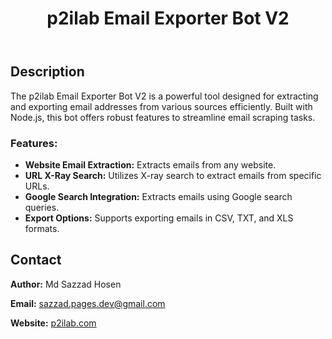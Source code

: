 <!DOCTYPE html>
<html lang="en">
<head>
    <meta charset="UTF-8">
    <meta name="viewport" content="width=device-width, initial-scale=1.0">
    <title>p2ilab Email Exporter Bot V2</title>
</head>
<body>
    <header>
        <h1>p2ilab Email Exporter Bot V2</h1>
    </header>
    <div>
        <section>
            <h2>Description</h2>
            <p>The p2ilab Email Exporter Bot V2 is a powerful tool designed for extracting and exporting email addresses from various sources efficiently. Built with Node.js, this bot offers robust features to streamline email scraping tasks.</p>
            <h3>Features:</h3>
            <ul>
                <li><strong>Website Email Extraction:</strong> Extracts emails from any website.</li>
                <li><strong>URL X-Ray Search:</strong> Utilizes X-ray search to extract emails from specific URLs.</li>
                <li><strong>Google Search Integration:</strong> Extracts emails using Google search queries.</li>
                <li><strong>Export Options:</strong> Supports exporting emails in CSV, TXT, and XLS formats.</li>
            </ul>
        </section>
        <section>
            <h2>Contact</h2>
            <p><strong>Author:</strong> Md Sazzad Hosen</p>
            <p><strong>Email:</strong> <a href="mailto:sazzad.pages.dev@gmail.com">sazzad.pages.dev@gmail.com</a></p>
            <p><strong>Website:</strong> <a href="https://p2ilab.com" target="_blank">p2ilab.com</a></p>
        </section>
    </div>
</body>
</html>
